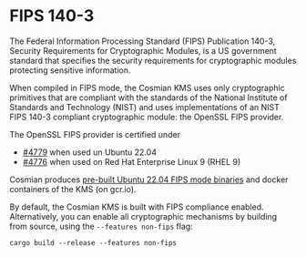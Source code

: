 # FIPS 140-3

The Federal Information Processing Standard (FIPS) Publication 140-3, Security Requirements for
Cryptographic Modules, is a US government standard that specifies the security requirements for
cryptographic modules protecting sensitive information.

When compiled in FIPS mode, the Cosmian KMS uses only cryptographic primitives that are compliant
with the standards of the National Institute of Standards and Technology (NIST) and uses
implementations of an NIST FIPS 140-3 compliant cryptographic module: the OpenSSL FIPS provider.

The OpenSSL FIPS provider is certified under

- [#4779](https://csrc.nist.gov/projects/cryptographic-module-validation-program/certificate/4794)
  when used un Ubuntu 22.04
- [#4776](https://csrc.nist.gov/projects/cryptographic-module-validation-program/certificate/4746)
  when used on Red Hat Enterprise Linux 9 (RHEL 9)

Cosmian
produces [pre-built Ubuntu 22.04 FIPS mode binaries](https://package.cosmian.com/kms/5.4.1/ubuntu-22.04/)
and docker containers of the KMS (on gcr.io).

By default, the Cosmian KMS is built with FIPS compliance enabled.
Alternatively, you can enable all cryptographic mechanisms by building from source, using the `--features non-fips` flag:

```shell
cargo build --release --features non-fips
```
